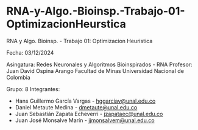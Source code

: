 # RNA-y-Algo.-Bioinsp.-Trabajo-01-OptimizacionHeurstica
RNA y Algo. Bioinsp. - Trabajo 01: Optimizacion Heuristica

Fecha: 03/12/2024

Asingatura: Redes Neuronales y Algoritmos Bioinspirados - RNA
Profesor: Juan David Ospina Arango
Facultad de Minas
Universidad Nacional de Colombia

Grupo: 8
Integrantes:
- Hans Guillermo García Vargas - hggarciav@unal.edu.co
- Daniel Metaute Medina - dmetaute@unal.edu.co
- Juan Sebastián Zapata Echeverri - jzapataec@unal.edu.co
- Juan José Monsalve Marín - jjmonsalvem@unal.edu.co
